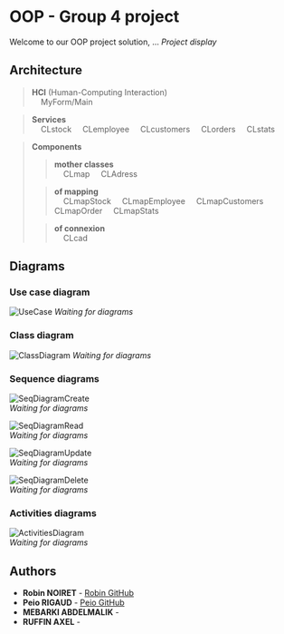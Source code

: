 # OOP - Group 4 project

Welcome to our OOP project solution, ... *Project display*

## Architecture 
> **HCI** (Human-Computing Interaction)  
> &nbsp;&nbsp;&nbsp; MyForm/Main


> **Services**  
> &nbsp;&nbsp;&nbsp; CLstock
> &nbsp;&nbsp;&nbsp; CLemployee
> &nbsp;&nbsp;&nbsp; CLcustomers
> &nbsp;&nbsp;&nbsp; CLorders
> &nbsp;&nbsp;&nbsp; CLstats


> **Components**
> >**mother classes** <br>
> >&nbsp;&nbsp;&nbsp; CLmap
> >&nbsp;&nbsp;&nbsp; CLAdress
> 
> >**of mapping**  
> >&nbsp;&nbsp;&nbsp; CLmapStock
> >&nbsp;&nbsp;&nbsp; CLmapEmployee
> >&nbsp;&nbsp;&nbsp; CLmapCustomers
> >&nbsp;&nbsp;&nbsp; CLmapOrder
> >&nbsp;&nbsp;&nbsp; CLmapStats
>
> >**of connexion**  
> >&nbsp;&nbsp;&nbsp; CLcad


## Diagrams

### Use case diagram
![UseCase](lien)
*Waiting for diagrams*

### Class diagram
![ClassDiagram](lien)
*Waiting for diagrams*

### Sequence diagrams
![SeqDiagramCreate]()  
*Waiting for diagrams*

![SeqDiagramRead]()  
*Waiting for diagrams*

![SeqDiagramUpdate]()  
*Waiting for diagrams*

![SeqDiagramDelete]()  
*Waiting for diagrams*



### Activities diagrams
![ActivitiesDiagram]()  
*Waiting for diagrams*

## Authors
* **Robin NOIRET** - [Robin GitHub](https://github.com/RobinNoiret)
* **Peio RIGAUD** - [Peio GitHub](lien)
* **MEBARKI ABDELMALIK** -
* **RUFFIN AXEL** - 
